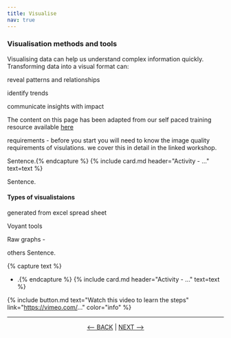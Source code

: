 ```yaml
---
title: Visualise
nav: true
---
```

### Visualisation methods and tools

Visualising data can help us understand complex information quickly. Transforming data into a visual format can:

reveal patterns and relationships

identify trends

communicate insights with impact

The content on this page has been adapted from our self paced training resource available <a href='https://griffithunilibrary.github.io/data-vis-basics/' target='_blank'> here </a>


requirements - before you start you will need to know the image quality requirements of visulations. we cover this in detail in the linked workshop. 
  
Sentence.{% endcapture %} {% include card.md header="Activity - ..." text=text %}

Sentence.

#### Types of visualistaions

generated from excel spread sheet
  
Voyant tools 
  
Raw graphs - 

others
Sentence.

{% capture text %}
- .{% endcapture %} {% include card.md header="Activity - ..." text=text %}


{% include button.md text="Watch this video to learn the steps" link="https://vimeo.com/..." color="info" %}

-----

<p align="center">
  <a href="https://griffithunilibrary.github.io/intro-text-mining-analysis/content/6-analyse.html"><-- BACK</a> |
  <a href="https://griffithunilibrary.github.io/intro-text-mining-analysis/content/8-help.html">NEXT --></a>
</p>
